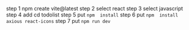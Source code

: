 step 1
npm create vite@latest
step 2
select react
step 3
select javascript
step 4
add cd todolist
step 5
put `npm  install`
step 6
put `npm  install axious react-icons`
step 7
put `npm run dev`